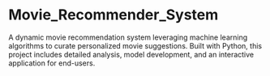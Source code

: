 # Movie_Recommender_System
A dynamic movie recommendation system leveraging machine learning algorithms to curate personalized movie suggestions. Built with Python, this project includes detailed analysis, model development, and an interactive application for end-users.
